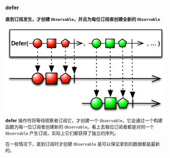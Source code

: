 ### defer

**直到订阅发生，才创建 `Observable`，并且为每位订阅者创建全新的 `Observable`**

![](/assets/WhichOperator/Operators/defer.png)

**defer** 操作符将等待观察者订阅它，才创建一个 `Observable`，它会通过一个构建函数为每一位订阅者创建新的 `Observable`。看上去每位订阅者都是对同一个 `Observable` 产生订阅，实际上它们都获得了独立的序列。

在一些情况下，直到订阅时才创建 `Observable` 是可以保证拿到的数据都是最新的。
